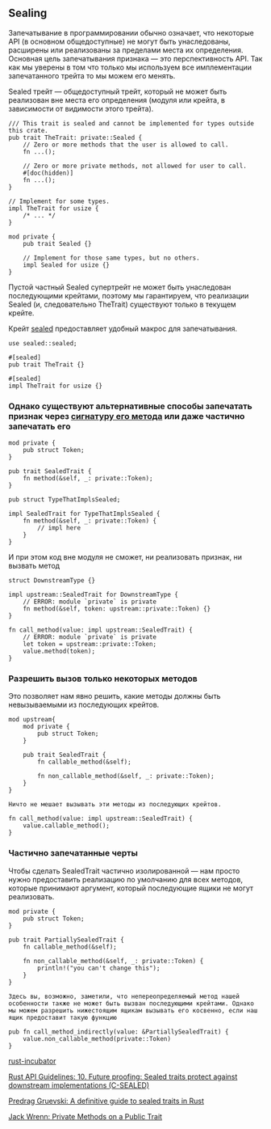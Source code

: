 
## Sealing

Запечатывание в программировании обычно означает, что некоторые API (в основном общедоступные) не могут быть унаследованы, расширены или реализованы за пределами места их определения.
Основная цель запечатывания признака — это перспективность API. Так как мы уверены в том что только мы используем все имплементации запечатанного трейта то мы можем его менять.

Sealed трейт — общедоступный трейт, который не может быть реализован вне места его определения (модуля или крейта, в зависимости от видимости этого трейта).

```
/// This trait is sealed and cannot be implemented for types outside this crate.
pub trait TheTrait: private::Sealed {
    // Zero or more methods that the user is allowed to call.
    fn ...();

    // Zero or more private methods, not allowed for user to call.
    #[doc(hidden)]
    fn ...();
}

// Implement for some types.
impl TheTrait for usize {
    /* ... */
}

mod private {
    pub trait Sealed {}

    // Implement for those same types, but no others.
    impl Sealed for usize {}
}
```
Пустой частный Sealed супертрейт не может быть унаследован последующими крейтами, поэтому мы гарантируем, что реализации Sealed (и, следовательно TheTrait) существуют только в текущем крейте.


Крейт [sealed](https://docs.rs/sealed) предоставляет удобный макрос для запечатывания.

```
use sealed::sealed;

#[sealed]
pub trait TheTrait {}

#[sealed]
impl TheTrait for usize {}
```

### Однако существуют альтернативные способы запечатать признак через [сигнатуру его метода](https://predr.ag/blog/definitive-guide-to-sealed-traits-in-rust/#sealing-traits-via-method-signatures) или даже частично запечатать его

```
mod private {
    pub struct Token;
}

pub trait SealedTrait {
    fn method(&self, _: private::Token);
}

pub struct TypeThatImplsSealed;

impl SealedTrait for TypeThatImplsSealed {
    fn method(&self, _: private::Token) {
        // impl here
    }
}
```

И при этом код вне модуля не сможет, ни реализовать признак, ни вызвать метод

```
struct DownstreamType {}

impl upstream::SealedTrait for DownstreamType {
    // ERROR: module `private` is private
    fn method(&self, token: upstream::private::Token) {}
}

fn call_method(value: impl upstream::SealedTrait) {
    // ERROR: module `private` is private
    let token = upstream::private::Token;
    value.method(token);
}
```

### Разрешить вызов только некоторых методов

Это позволяет нам явно решить, какие методы должны быть невызываемыми из последующих крейтов. 

```
mod upstream{
    mod private {
        pub struct Token;
    }

    pub trait SealedTrait {
        fn callable_method(&self);

        fn non_callable_method(&self, _: private::Token);
    }
}

Ничто не мешает вызывать эти методы из последующих крейтов.

fn call_method(value: impl upstream::SealedTrait) {
    value.callable_method();
}
```

### Частично запечатанные черты

Чтобы сделать SealedTrait частично изолированной — нам просто нужно предоставить реализацию по умолчанию для всех методов, которые принимают аргумент, который последующие ящики не могут реализовать.

```
mod private {
    pub struct Token;
}

pub trait PartiallySealedTrait {
    fn callable_method(&self);

    fn non_callable_method(&self, _: private::Token) {
        println!("you can't change this");
    }
}

Здесь вы, возможно, заметили, что непереопределяемый метод нашей особенности также не может быть вызван последующими крейтами. Однако мы можем разрешить нижестоящим ящикам вызывать его косвенно, если наш ящик предоставит такую ​​функцию

pub fn call_method_indirectly(value: &PartiallySealedTrait) {
    value.non_callable_method(private::Token)
}
```

[rust-incubator](https://github.com/instrumentisto/rust-incubator/tree/main/2_idioms/2_6_sealing)

[Rust API Guidelines: 10. Future proofing: Sealed traits protect against downstream implementations (C-SEALED)](https://rust-lang.github.io/api-guidelines/future-proofing.html#sealed-traits-protect-against-downstream-implementations-c-sealed)

[Predrag Gruevski: A definitive guide to sealed traits in Rust](https://predr.ag/blog/definitive-guide-to-sealed-traits-in-rust)

[Jack Wrenn: Private Methods on a Public Trait](https://jack.wrenn.fyi/blog/private-trait-methods)